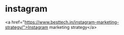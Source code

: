 # instagram
&lt;a href="https://www.besttech.in/instagram-marketing-strategy/">Instagram marketing strategy&lt;/a>
